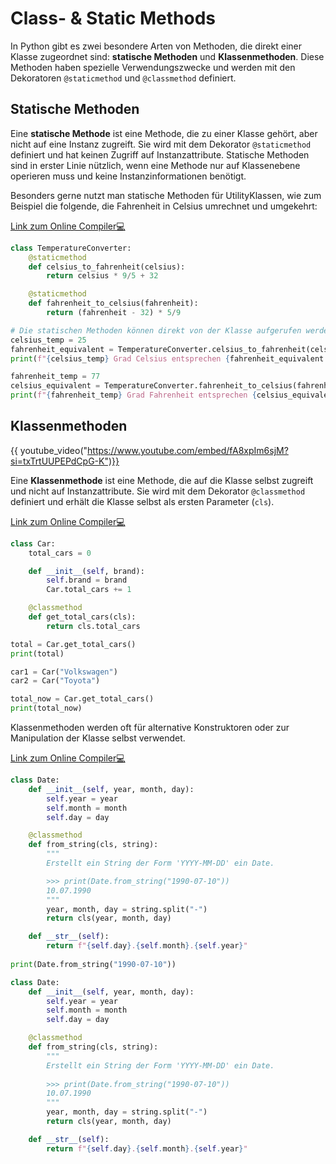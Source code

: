 # Class- & Static Methods

In Python gibt es zwei besondere Arten von Methoden, die direkt einer Klasse zugeordnet sind:
**statische Methoden** und **Klassenmethoden**. Diese Methoden haben spezielle Verwendungszwecke 
und werden mit den Dekoratoren `@staticmethod` und `@classmethod` definiert.

## Statische Methoden

Eine **statische Methode** ist eine Methode, die zu einer Klasse gehört, 
aber nicht auf eine Instanz zugreift. Sie wird mit dem Dekorator `@staticmethod` definiert 
und hat keinen Zugriff auf Instanzattribute. Statische Methoden sind in erster Linie nützlich,
wenn eine Methode nur auf Klassenebene operieren muss und keine Instanzinformationen benötigt.

Besonders gerne nutzt man statische Methoden für UtilityKlassen, wie zum Beispiel die folgende, die 
Fahrenheit in Celsius umrechnet und umgekehrt:

[Link zum Online Compiler💻](https://pythontutor.com/render.html#code=class%20TemperatureConverter%3A%0A%20%20%20%20%40staticmethod%0A%20%20%20%20def%20celsius_to_fahrenheit%28celsius%29%3A%0A%20%20%20%20%20%20%20%20return%20celsius%20*%209/5%20%2B%2032%0A%0A%20%20%20%20%40staticmethod%0A%20%20%20%20def%20fahrenheit_to_celsius%28fahrenheit%29%3A%0A%20%20%20%20%20%20%20%20return%20%28fahrenheit%20-%2032%29%20*%205/9%0A%0A%23%20Die%20statischen%20Methoden%20k%C3%B6nnen%20direkt%20von%20der%20Klasse%20aufgerufen%20werden%0Acelsius_temp%20%3D%2025%0Afahrenheit_equivalent%20%3D%20TemperatureConverter.celsius_to_fahrenheit%28celsius_temp%29%0Aprint%28f%22%7Bcelsius_temp%7D%20Grad%20Celsius%20entsprechen%20%7Bfahrenheit_equivalent%3A.2f%7D%20Grad%20Fahrenheit.%22%29%0A%0Afahrenheit_temp%20%3D%2077%0Acelsius_equivalent%20%3D%20TemperatureConverter.fahrenheit_to_celsius%28fahrenheit_temp%29%0Aprint%28f%22%7Bfahrenheit_temp%7D%20Grad%20Fahrenheit%20entsprechen%20%7Bcelsius_equivalent%3A.2f%7D%20Grad%20Celsius.%22%29&cumulative=true&curInstr=0&heapPrimitives=nevernest&mode=display&origin=opt-frontend.js&py=3&rawInputLstJSON=%5B%5D&textReferences=false)


```python
class TemperatureConverter:
    @staticmethod
    def celsius_to_fahrenheit(celsius):
        return celsius * 9/5 + 32

    @staticmethod
    def fahrenheit_to_celsius(fahrenheit):
        return (fahrenheit - 32) * 5/9

# Die statischen Methoden können direkt von der Klasse aufgerufen werden
celsius_temp = 25
fahrenheit_equivalent = TemperatureConverter.celsius_to_fahrenheit(celsius_temp)
print(f"{celsius_temp} Grad Celsius entsprechen {fahrenheit_equivalent:.2f} Grad Fahrenheit.")

fahrenheit_temp = 77
celsius_equivalent = TemperatureConverter.fahrenheit_to_celsius(fahrenheit_temp)
print(f"{fahrenheit_temp} Grad Fahrenheit entsprechen {celsius_equivalent:.2f} Grad Celsius.")
```

<!-- {{ task(file="tasks/oop_static_methods_1.yaml") }} -->

## Klassenmethoden

{{ youtube_video("https://www.youtube.com/embed/fA8xpIm6sjM?si=txTrtUUPEPdCpG-K")}}

Eine **Klassenmethode** ist eine Methode, die auf die Klasse selbst zugreift und nicht auf Instanzattribute.
Sie wird mit dem Dekorator `@classmethod` definiert und erhält die Klasse selbst als ersten Parameter (`cls`).

[Link zum Online Compiler💻](https://pythontutor.com/render.html#code=class%20Car%3A%0A%20%20%20%20total_cars%20%3D%200%0A%0A%20%20%20%20def%20__init__%28self,%20brand%29%3A%0A%20%20%20%20%20%20%20%20self.brand%20%3D%20brand%0A%20%20%20%20%20%20%20%20Car.total_cars%20%2B%3D%201%0A%0A%20%20%20%20%40classmethod%0A%20%20%20%20def%20get_total_cars%28cls%29%3A%0A%20%20%20%20%20%20%20%20return%20cls.total_cars%0A%0Atotal%20%3D%20Car.get_total_cars%28%29%0Aprint%28total%29%0A%0Acar1%20%3D%20Car%28%22Volkswagen%22%29%0Acar2%20%3D%20Car%28%22Toyota%22%29%0A%0Atotal_now%20%3D%20Car.get_total_cars%28%29%0Aprint%28total_now%29&cumulative=true&curInstr=0&heapPrimitives=nevernest&mode=display&origin=opt-frontend.js&py=3&rawInputLstJSON=%5B%5D&textReferences=false)


```python
class Car:
    total_cars = 0

    def __init__(self, brand):
        self.brand = brand
        Car.total_cars += 1

    @classmethod
    def get_total_cars(cls):
        return cls.total_cars

total = Car.get_total_cars()
print(total)

car1 = Car("Volkswagen")
car2 = Car("Toyota")

total_now = Car.get_total_cars()
print(total_now)
```


Klassenmethoden werden oft für alternative Konstruktoren oder zur Manipulation der Klasse selbst verwendet.

[Link zum Online Compiler💻](https://pythontutor.com/render.html#code=class%20Date%3A%0A%20%20%20%20def%20__init__%28self,%20year,%20month,%20day%29%3A%0A%20%20%20%20%20%20%20%20self.year%20%3D%20year%0A%20%20%20%20%20%20%20%20self.month%20%3D%20month%0A%20%20%20%20%20%20%20%20self.day%20%3D%20day%0A%0A%20%20%20%20%40classmethod%0A%20%20%20%20def%20from_string%28cls,%20string%29%3A%0A%20%20%20%20%20%20%20%20%22%22%22%0A%20%20%20%20%20%20%20%20Erstellt%20ein%20String%20der%20Form%20'YYYY-MM-DD'%20ein%20Date.%0A%0A%20%20%20%20%20%20%20%20%3E%3E%3E%20print%28Date.from_string%28%221990-07-10%22%29%29%0A%20%20%20%20%20%20%20%2010.07.1990%0A%20%20%20%20%20%20%20%20%22%22%22%0A%20%20%20%20%20%20%20%20year,%20month,%20day%20%3D%20string.split%28%22-%22%29%0A%20%20%20%20%20%20%20%20return%20cls%28year,%20month,%20day%29%0A%0A%20%20%20%20def%20__str__%28self%29%3A%0A%20%20%20%20%20%20%20%20return%20f%22%7Bself.day%7D.%7Bself.month%7D.%7Bself.year%7D%22%0A%20%20%20%20%0Aprint%28Date.from_string%28%221990-07-10%22%29%29&cumulative=true&curInstr=0&heapPrimitives=nevernest&mode=display&origin=opt-frontend.js&py=3&rawInputLstJSON=%5B%5D&textReferences=false)


```python
class Date:
    def __init__(self, year, month, day):
        self.year = year
        self.month = month
        self.day = day

    @classmethod
    def from_string(cls, string):
        """
        Erstellt ein String der Form 'YYYY-MM-DD' ein Date.

        >>> print(Date.from_string("1990-07-10"))
        10.07.1990
        """
        year, month, day = string.split("-")
        return cls(year, month, day)

    def __str__(self):
        return f"{self.day}.{self.month}.{self.year}"
    
print(Date.from_string("1990-07-10"))
```


```python
class Date:
    def __init__(self, year, month, day):
        self.year = year
        self.month = month
        self.day = day

    @classmethod
    def from_string(cls, string):
        """
        Erstellt ein String der Form 'YYYY-MM-DD' ein Date.
        
        >>> print(Date.from_string("1990-07-10"))
        10.07.1990
        """
        year, month, day = string.split("-")
        return cls(year, month, day)

    def __str__(self):
        return f"{self.day}.{self.month}.{self.year}"
```

